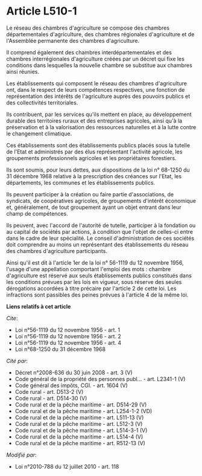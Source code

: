 # Article L510-1

Le réseau des chambres d'agriculture se compose des chambres départementales d'agriculture, des chambres régionales
d'agriculture et de l'Assemblée permanente des chambres d'agriculture.

Il comprend également des chambres interdépartementales et des chambres interrégionales d'agriculture créées par un décret
qui fixe les conditions dans lesquelles la nouvelle chambre se substitue aux chambres ainsi réunies.

Les établissements qui composent le réseau des chambres d'agriculture ont, dans le respect de leurs compétences respectives,
une fonction de représentation des intérêts de l'agriculture auprès des pouvoirs publics et des collectivités territoriales.

Ils contribuent, par les services qu'ils mettent en place, au développement durable des territoires ruraux et des entreprises
agricoles, ainsi qu'à la préservation et à la valorisation des ressources naturelles et à la lutte contre le changement
climatique.

Ces établissements sont des établissements publics placés sous la tutelle de l'Etat et administrés par des élus représentant
l'activité agricole, les groupements professionnels agricoles et les propriétaires forestiers.

Ils sont soumis, pour leurs dettes, aux dispositions de la loi n° 68-1250 du 31 décembre 1968 relative à la prescription des
créances sur l'Etat, les départements, les communes et les établissements publics.

Ils peuvent participer à la création ou faire partie d'associations, de syndicats, de coopératives agricoles, de groupements
d'intérêt économique et, généralement, de tout groupement ayant un objet entrant dans leur champ de compétences.

Ils peuvent, avec l'accord de l'autorité de tutelle, participer à la fondation ou au capital de sociétés par actions, à
condition que l'objet de celles-ci entre dans le cadre de leur spécialité. Le conseil d'administration de ces sociétés doit
comprendre au moins un représentant des établissements du réseau des chambres d'agriculture participants.

Ainsi qu'il est dit à l'article 1er de la loi n° 56-1119 du 12 novembre 1956, l'usage d'une appellation comportant l'emploi
des mots : chambre d'agriculture est réservé aux seuls établissements publics constitués dans les conditions prévues par les
lois en vigueur, sous réserve des seules dérogations accordées à titre précaire par l'article 2 de cette loi. Les infractions
sont passibles des peines prévues à l'article 4 de la même loi.

**Liens relatifs à cet article**

_Cite_:

  - Loi n°56-1119 du 12 novembre 1956 - art. 1
  - Loi n°56-1119 du 12 novembre 1956 - art. 2
  - Loi n°56-1119 du 12 novembre 1956 - art. 4
  - Loi n°68-1250 du 31 décembre 1968

_Cité par_:

  - Décret n°2008-636 du 30 juin 2008 - art. 3 (V)
  - Code général de la propriété des personnes publ... - art. L2341-1 (V)
  - Code général des impôts, CGI. - art. 1604 (V)
  - Code rural - art. D513-2 (V)
  - Code rural - art. D514-30 (V)
  - Code rural et de la pêche maritime - art. D514-29 (V)
  - Code rural et de la pêche maritime - art. L254-1-2 (VD)
  - Code rural et de la pêche maritime - art. L511-13 (V)
  - Code rural et de la pêche maritime - art. L512-3 (V)
  - Code rural et de la pêche maritime - art. L514-3-1 (V)
  - Code rural et de la pêche maritime - art. L514-4 (V)
  - Code rural et de la pêche maritime - art. R512-13 (V)

_Modifié par_:

  - Loi n°2010-788 du 12 juillet 2010 - art. 118
